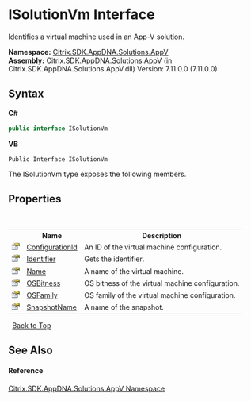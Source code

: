 # ISolutionVm Interface
 

Identifies a virtual machine used in an App-V solution.

**Namespace:**&nbsp;<a href="a638ea88-d709-bd82-5735-d58961438ce5">Citrix.SDK.AppDNA.Solutions.AppV</a><br />**Assembly:**&nbsp;Citrix.SDK.AppDNA.Solutions.AppV (in Citrix.SDK.AppDNA.Solutions.AppV.dll) Version: 7.11.0.0 (7.11.0.0)

## Syntax

**C#**
```csharp
public interface ISolutionVm
```

**VB**
```vbnet
Public Interface ISolutionVm
```

The ISolutionVm type exposes the following members.


## Properties
&nbsp;<table><tr><th></th><th>Name</th><th>Description</th></tr><tr><td>![Public property](media/pubproperty.gif "Public property")</td><td><a href="7a312304-98bb-cc58-100c-0f1314553031">ConfigurationId</a></td><td>
An ID of the virtual machine configuration.</td></tr><tr><td>![Public property](media/pubproperty.gif "Public property")</td><td><a href="6d83875a-6019-d0c1-495c-a7668f6db256">Identifier</a></td><td>
Gets the identifier.</td></tr><tr><td>![Public property](media/pubproperty.gif "Public property")</td><td><a href="5141f435-d282-6615-752b-0c62188a1e86">Name</a></td><td>
A name of the virtual machine.</td></tr><tr><td>![Public property](media/pubproperty.gif "Public property")</td><td><a href="2663fe93-b214-7824-4863-1a486774b980">OSBitness</a></td><td>
OS bitness of the virtual machine configuration.</td></tr><tr><td>![Public property](media/pubproperty.gif "Public property")</td><td><a href="286be6ff-5d52-f149-75c2-6f6628de3d0a">OSFamily</a></td><td>
OS family of the virtual machine configuration.</td></tr><tr><td>![Public property](media/pubproperty.gif "Public property")</td><td><a href="32cf6781-82b1-dca2-ae0a-d97198d064cf">SnapshotName</a></td><td>
A name of the snapshot.</td></tr></table>&nbsp;
<a href="#isolutionvm-interface">Back to Top</a>

## See Also


#### Reference
<a href="a638ea88-d709-bd82-5735-d58961438ce5">Citrix.SDK.AppDNA.Solutions.AppV Namespace</a><br />